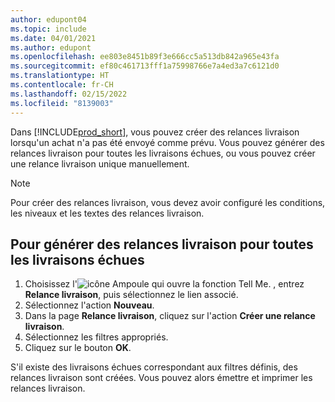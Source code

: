 ```yaml
---
author: edupont04
ms.topic: include
ms.date: 04/01/2021
ms.author: edupont
ms.openlocfilehash: ee803e8451b89f3e666cc5a513db842a965e43fa
ms.sourcegitcommit: ef80c461713fff1a75998766e7a4ed3a7c6121d0
ms.translationtype: HT
ms.contentlocale: fr-CH
ms.lasthandoff: 02/15/2022
ms.locfileid: "8139003"
---
```

Dans [!INCLUDE[prod_short](../../../includes/prod_short.md)], vous pouvez créer des relances livraison lorsqu'un achat n'a pas été envoyé comme prévu. Vous pouvez générer des relances livraison pour toutes les livraisons échues, ou vous pouvez créer une relance livraison unique manuellement.  

> [!NOTE]  
> Pour créer des relances livraison, vous devez avoir configuré les conditions, les niveaux et les textes des relances livraison.  

## <a name="to-generate-delivery-reminders-for-all-overdue-deliveries"></a>Pour générer des relances livraison pour toutes les livraisons échues  

1. Choisissez l'![icône Ampoule qui ouvre la fonction Tell Me.](../../../media/ui-search/search_small.png "Dites-moi ce que vous voulez faire") , entrez **Relance livraison**, puis sélectionnez le lien associé.  
2. Sélectionnez l'action **Nouveau**.  
3. Dans la page **Relance livraison**, cliquez sur l'action **Créer une relance livraison**.  
4. Sélectionnez les filtres appropriés.  
5. Cliquez sur le bouton **OK**.  

S'il existe des livraisons échues correspondant aux filtres définis, des relances livraison sont créées. Vous pouvez alors émettre et imprimer les relances livraison.  
